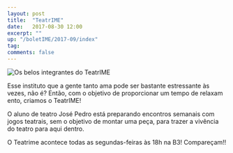 ```yaml
---
layout: post
title:  "TeatrIME"
date:   2017-08-30 12:00
excerpt: ""
up: "/boletIME/2017-09/index"
tag:
comments: false 
---
```

<img src="{{ site.url }}/assets/img/teatrime.jpg" title="Os belos integrantes do TeatrIME">

Esse instituto que a gente tanto ama pode ser bastante estressante às 
vezes, não é? Então, com o objetivo de proporcionar um tempo de relaxam
ento, criamos o TeatrIME!

O aluno de teatro José Pedro está preparando encontros semanais com 
jogos teatrais, sem o objetivo de montar uma peça, para trazer a 
vivência do teatro para aqui dentro.

O Teatrime acontece todas as segundas-feiras às 18h na B3! Compareçam!!

